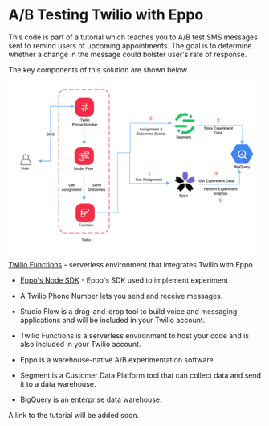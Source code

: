 # A/B Testing Twilio with Eppo

This code is part of a tutorial which teaches you to A/B test SMS messages sent to remind users of upcoming appointments. The goal is to determine whether a change in the message could bolster user's rate of response. 

The key components of this solution are shown below.

![Architecture Diagram](Architecture.png)


[Twilio Functions](https://www.twilio.com/docs/serverless/functions-assets/functions) - serverless environment that integrates Twilio with Eppo
- [Eppo's Node SDK](https://docs.geteppo.com/feature-flags/sdks/node) - Eppo's SDK used to implement experiment

- A Twilio Phone Number lets you send and receive messages.
- Studio Flow is a drag-and-drop tool to build voice and messaging applications and will be included in your Twilio account. 
- Twilio Functions is a serverless environment to host your code and is also included in your Twilio account.
- Eppo is a warehouse-native A/B experimentation software. 
- Segment is a Customer Data Platform tool that can collect data and send it to a data warehouse.
- BigQuery is an enterprise data warehouse. 

A link to the tutorial will be added soon. 





